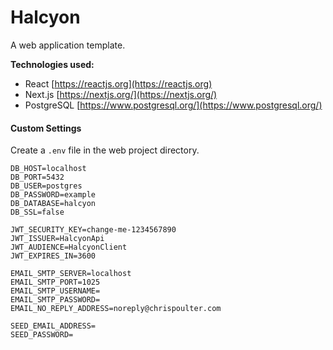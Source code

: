 # Halcyon

A web application template.

**Technologies used:**

-   React
    [https://reactjs.org](https://reactjs.org)
-   Next.js
    [https://nextjs.org/](https://nextjs.org/)
-   PostgreSQL
    [https://www.postgresql.org/](https://www.postgresql.org/)

#### Custom Settings

Create a `.env` file in the web project directory.

```
DB_HOST=localhost
DB_PORT=5432
DB_USER=postgres
DB_PASSWORD=example
DB_DATABASE=halcyon
DB_SSL=false

JWT_SECURITY_KEY=change-me-1234567890
JWT_ISSUER=HalcyonApi
JWT_AUDIENCE=HalcyonClient
JWT_EXPIRES_IN=3600

EMAIL_SMTP_SERVER=localhost
EMAIL_SMTP_PORT=1025
EMAIL_SMTP_USERNAME=
EMAIL_SMTP_PASSWORD=
EMAIL_NO_REPLY_ADDRESS=noreply@chrispoulter.com

SEED_EMAIL_ADDRESS=
SEED_PASSWORD=
```
